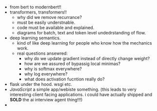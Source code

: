 
- from bert to modernbert!!
- transformers, transformers!!
	- why did we remove recurrance?
	- must be easily understnable.
	- code must be available and explained.
	- diagrams for batch, text and token level undedrstanding of flow.
- deep learning semantics. 
	- kind of like deep learning for people who know how the mechanics work.
	- real questions ansewred:
		- why do we update gradient instead of directly change weight?
		- how are we assured of bypassig local minimas?
		- why is softmax everywhere?
		- why log everywhere?
		- what does activation fucntion really do?
- flask under the hood. wsgi etc.
- *JavaScript* a simple app/webiste something. (this leads to very interesting client facing applications. i could have actually shipped and **SOLD** the ai interview agent thing!!!)
- 
